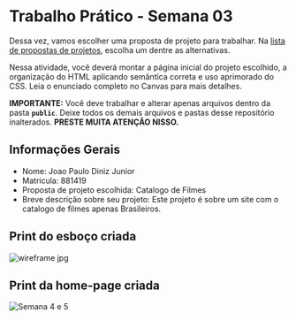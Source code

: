 # Trabalho Prático - Semana 03

Dessa vez, vamos escolher uma proposta de projeto para trabalhar. Na [lista de propostas de projetos](propostas-projetos.md), escolha um dentre as alternativas.

Nessa atividade, você deverá montar a página inicial do projeto escolhido, a organização do HTML aplicando semântica correta e uso aprimorado do CSS. Leia o enunciado completo no Canvas para mais detalhes.

**IMPORTANTE:** Você deve trabalhar e alterar apenas arquivos dentro da pasta **`public`**. Deixe todos os demais arquivos e pastas desse repositório inalterados. **PRESTE MUITA ATENÇÃO NISSO.**

## Informações Gerais

- Nome: Joao Paulo Diniz Junior
- Matricula: 881419
- Proposta de projeto escolhida: Catalogo de Filmes
- Breve descrição sobre seu projeto: Este projeto é sobre um site com o catalogo de filmes apenas Brasileiros.


## Print do esboço criada

![wireframe jpg](https://github.com/user-attachments/assets/bcbe96f4-274a-471a-b7c3-dfc4e1d0cee8)



## Print da home-page criada

![Semana 4 e 5](https://github.com/user-attachments/assets/8bf4bae2-7e08-47c5-aeb0-484379a49f2b)


